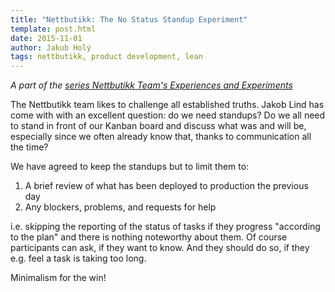 ```yaml
---
title: "Nettbutikk: The No Status Standup Experiment"
template: post.html
date: 2015-11-01
author: Jakub Holý
tags: nettbutikk, product development, lean
---
```


*A part of the [series Nettbutikk Team's Experiences and Experiments](/tech-blog/tags/nettbutikk)*

The Nettbutikk team likes to challenge all established truths. Jakob Lind has
come with with an excellent question: do we need standups? Do we all need to
stand in front of our Kanban board and discuss what was and will be, especially
since we often already know that, thanks to communication all the time?

We have agreed to keep the standups but to limit them to:

1. A brief review of what has been deployed to production the previous day
2. Any blockers, problems, and requests for help

i.e. skipping the reporting of the status of tasks if they progress "according
to the plan" and there is nothing noteworthy about them. Of course participants
can ask, if they want to know. And they should do so, if they e.g. feel a task is
taking too long.

Minimalism for the win!
